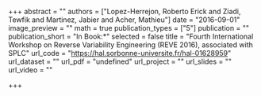 +++
abstract = ""
authors = ["Lopez-Herrejon, Roberto Erick and Ziadi, Tewfik and Martinez, Jabier and Acher, Mathieu"]
date = "2016-09-01"
image_preview = ""
math = true
publication_types = ["5"]
publication = ""
publication_short = "In Book:*"
selected = false
title = "Fourth International Workshop on Reverse Variability Engineering (REVE 2016), associated with SPLC"
url_code = "https://hal.sorbonne-universite.fr/hal-01628959"
url_dataset = ""
url_pdf = "undefined"
url_project = ""
url_slides = ""
url_video = ""

+++
